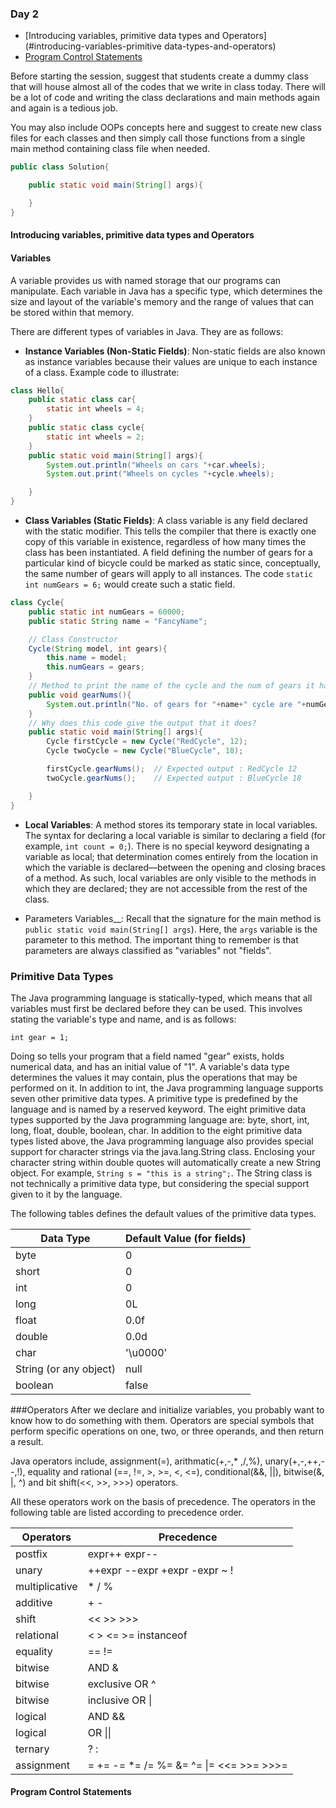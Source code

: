 ### Day 2
* [Introducing variables, primitive data types and Operators](#introducing-variables-primitive data-types-and-operators)
* [Program Control Statements](#program-control-statements)

Before starting the session, suggest that students create a dummy class that will house almost all of the codes that we write in class today. There will be a lot of code and writing the class declarations and main methods again and again is a tedious job.

You may also include OOPs concepts here and suggest to create new class files for each classes and then simply call those functions from a single main method containing class file when needed.

```java
public class Solution{

    public static void main(String[] args){

    }
}
```

#### Introducing variables, primitive data types and Operators

#### Variables

A variable provides us with named storage that our programs can manipulate.
Each variable in Java has a specific type, which determines the size and layout of the variable's memory
and the range of values that can be stored within that memory.

There are different types of variables in Java. They are as follows:
* __Instance Variables (Non-Static Fields)__:
Non-static fields are also known as instance variables because their values are unique to each instance of a class.
Example code to illustrate:
```java
class Hello{
    public static class car{
        static int wheels = 4;
    }
    public static class cycle{
        static int wheels = 2;
    }
    public static void main(String[] args){
        System.out.println("Wheels on cars "+car.wheels);
        System.out.print("Wheels on cycles "+cycle.wheels);

    }
}
```
* __Class Variables (Static Fields)__:
A class variable is any field declared with the static modifier. This tells the compiler that there is exactly one copy of this variable in existence, regardless of how many times the class has been instantiated.
A field defining the number of gears for a particular kind of bicycle could be marked as static since, conceptually, the same number of gears will apply to all instances.
The code `static int numGears = 6;` would create such a static field.
```java
class Cycle{
    public static int numGears = 60000;
    public static String name = "FancyName";

    // Class Constructor
    Cycle(String model, int gears){
        this.name = model;
        this.numGears = gears;
    }
    // Method to print the name of the cycle and the num of gears it has.
    public void gearNums(){
        System.out.println("No. of gears for "+name+" cycle are "+numGears);
    }
    // Why does this code give the output that it does?
    public static void main(String[] args){
        Cycle firstCycle = new Cycle("RedCycle", 12);
        Cycle twoCycle = new Cycle("BlueCycle", 18);

        firstCycle.gearNums();  // Expected output : RedCycle 12
        twoCycle.gearNums();    // Expected output : BlueCycle 18

    }
}
```

* __Local Variables__:
A method stores its temporary state in local variables. The syntax for declaring a local variable is similar to declaring a field (for example, `int count = 0;`).
There is no special keyword designating a variable as local; that determination comes entirely from the location in which the variable is declared—between the opening and closing braces of a method.
As such, local variables are only visible to the methods in which they are declared; they are not accessible from the rest of the class.

* Parameters Variables__:
Recall that the signature for the main method is `public static void main(String[] args`).
Here, the `args` variable is the parameter to this method. The important thing to remember is that parameters are always classified as "variables" not "fields".

### Primitive Data Types

The Java programming language is statically-typed, which means that all variables must first be declared before they can be used.
This involves stating the variable's type and name, and is as follows:

`int gear = 1;`

Doing so tells your program that a field named "gear" exists, holds numerical data, and has an initial value of "1".
A variable's data type determines the values it may contain, plus the operations that may be performed on it.
In addition to int, the Java programming language supports seven other primitive data types.
A primitive type is predefined by the language and is named by a reserved keyword.
The eight primitive data types supported by the Java programming language are: byte, short, int, long, float, double, boolean, char.
In addition to the eight primitive data types listed above, the Java programming language also provides special support for character
strings via the java.lang.String class. Enclosing your character string within double quotes will automatically create a new String
object. For example, `String s = "this is a string";`. The String class is not technically a primitive data type, but considering the
special support given to it by the language.

The following tables defines the default values of the primitive data types.

Data Type | Default Value (for fields)
---- | ----
byte	|	0
short	|	0
int		|   0
long	|	0L
float	|	0.0f
double	|	0.0d
char	|	'\u0000'
String (or any object) | 	null
boolean	|	false


###Operators
After we declare and initialize variables, you probably want to know how to do something with them.
Operators are special symbols that perform specific operations on one, two, or three operands, and then return a result.

Java operators include, assignment(=), arithmatic(+,-,\* ,/,%), unary(+,-,++,--,!), equality and rational (==, !=, >, >=, <, <=),
conditional(&&, ||), bitwise(&, |, ^) and bit shift(<<, >>, >>>) operators.

All these operators work on the basis of precedence. The operators in the following table are listed according to precedence order.

Operators	| Precedence
---- | ----
postfix	|	expr++ expr--
unary	|	++expr --expr +expr -expr ~ !
multiplicative |	* / %
additive	| + -
shift	|	<< >> >>>
relational	| < > <= >= instanceof
equality |	== !=
bitwise | AND	&
bitwise | exclusive OR	^
bitwise | inclusive OR \|
logical | AND	&&
logical | OR	\|\|
ternary	|	? :
assignment	| = += -= *= /= %= &= ^= \|= <<= >>= >>>=

#### Program Control Statements
